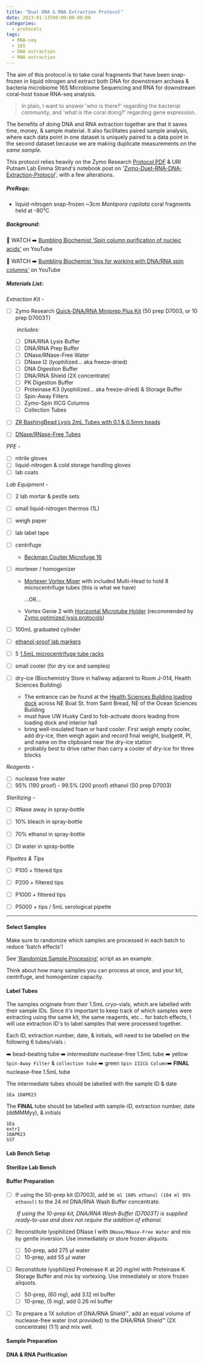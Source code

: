 ```yaml
---
title: "Dual DNA & RNA Extraction Protocol"
date: 2023-01-13T00:00:00-00:00
categories:
  - protocols
tags:
  - RNA-seq
  - 16S
  - DNA extraction
  - RNA extraction
---
```




The aim of this protocol is to take coral fragments that have been snap-frozen in liquid nitrogen and extract both DNA for downstream archaea & bacteria microbiome 16S Microbiome Sequencing and RNA for downstream coral-host tissue RNA-seq analysis. 

>  In plain, I want to answer 'who is there?' regarding the bacterial community, and 'what is the coral doing?' regarding gene expression. 

The benefits of doing DNA and RNA extraction together are that it saves time, money, & sample material. It also facilitates paired sample analysis, where each data point in one dataset is uniquely paired to a data point in the second dataset because we are making duplicate measurements on the *same sample*. 

This protocol relies heavily on the Zymo Research [Protocol PDF](https://files.zymoresearch.com/protocols/_d7003t_d7003_quick-dna-rna_miniprep_plus_kit.pdf) & URI Putnam Lab Emma Strand's notebook post on '[Zymo-Duet-RNA-DNA-Extraction-Protocol](https://emmastrand.github.io/EmmaStrand_Notebook/Zymo-Duet-RNA-DNA-Extraction-Protocol/)', with a few alterations.

##### PreReqs:

- liquid-nitrogen snap-frozen ~3cm *Montipora capitata* coral fragments held at -80°C

##### Background:

👀 WATCH ➡️ [Bumbling Biochemist 'Spin column purification of nucleic acids'](https://www.youtube.com/watch?v=Y_-xP60SYe0) on YouTube

👀 WATCH ➡️ [Bumbling Biochemist 'tips for working with DNA/RNA spin columns'](https://www.youtube.com/watch?v=MBnuae5aWg4) on YouTube

##### Materials List:

*Extraction Kit* - 

- [ ] Zymo Research [Quick-DNA/RNA Miniprep Plus Kit](https://www.zymoresearch.com/products/quick-dna-rna-miniprep-plus-kit) (50 prep D7003, or 10 prep D7003T)

  ​       *includes:*

  - [ ] DNA/RNA Lysis Buffer
  - [ ] DNA/RNA Prep Buffer
  - [ ] DNase/RNase-Free Water
  - [ ] DNase I2 (lyophilized... aka freeze-dried)
  - [ ] DNA Digestion Buffer
  - [ ] DNA/RNA Shield (2X concentrate)
  - [ ] PK Digestion Buffer
  - [ ] Proteinase K3 (lyophilized... aka freeze-dried) & Storage Buffer
  - [ ] Spin-Away Filters
  - [ ] Zymo-Spin IIICG Columns
  - [ ] Collection Tubes

- [ ] [ZR BashingBead  Lysis 2mL Tubes with 0.1 & 0.5mm beads](https://www.zymoresearch.com/collections/lysis-tubes/products/zr-bashingbead-lysis-tubes-0-1-0-5-mm)

- [ ] [DNase/RNase-Free Tubes](https://www.zymoresearch.com/products/dnase-rnase-free-tubes)

*PPE -*

- [ ] nitrile gloves
- [ ] liquid-nitrogen & cold storage handling gloves
- [ ] lab coats

*Lab Equipment  -*

- [ ] 2 lab mortar & pestle sets
  
- [ ] small liquid-nitrogen thermos (1L)
  
- [ ] weigh paper
  
- [ ] lab label tape
  
- [ ] centrifuge
  
  - [Beckman Coulter Microfuge 16](https://www.beckman.com/landing/ppc/cent/benchtop/microcentrifuges?utm_source=google&utm_medium=cpc&utm_term=microcentrifuge&gclid=CjwKCAjw586hBhBrEiwAQYEnHYq-F4WNopG5rWYG4Bb0YjPlfXL7pVCESNmTwqyT6Cgxty-Si8AAdhoC8I0QAvD_BwE) 
  
- [ ] mortexer / homogenizer

  - [Mortexer Vortex Mixer](https://www.southernlabware.com/mortexertm-vortex-mixer-115v.html?gclid=CjwKCAjw586hBhBrEiwAQYEnHZGNGUTMUHNWEHBx5r2Ig9BZSuRVSnvE2_OV6n0mGga5fqV8DPcjfRoCsNoQAvD_BwE) with included Multi-Head to hold 8 microcentrifuge tubes (this is what we have)

    ...OR...

  - Vortex Genie 2 with [Horizontal Microtube Holder](https://www.zymoresearch.com/products/horizontal-microtube-holder) (recommended by [Zymo optimized lysis protocols](https://files.zymoresearch.com/documents/bead_beating_short_protocol_tables.pdf))

- [ ] 100mL graduated cylinder

- [ ] [ethanol-proof lab markers](https://www.amazon.com/dp/B09L3Q99WL/ref=sspa_dk_hqp_detail_aax_0?psc=1&sp_csd=d2lkZ2V0TmFtZT1zcF9ocXBfc2hhcmVk&spLa=ZW5jcnlwdGVkUXVhbGlmaWVyPUEyWUpaVTc1M0pRMVImZW5jcnlwdGVkSWQ9QTAxMTgzODBJOFI3QlZFQ0pKQUsmZW5jcnlwdGVkQWRJZD1BMDc2MTE0M1ExRUdBSkEwOFBBRiZ3aWRnZXROYW1lPXNwX2hxcF9zaGFyZWQmYWN0aW9uPWNsaWNrUmVkaXJlY3QmZG9Ob3RMb2dDbGljaz10cnVl)

- [ ] 5 [1.5mL microcentrifuge tube racks](https://www.southernlabware.com/80-well-micro-tube-racks-assorted-5-pacl.html?gclid=CjwKCAiAjPyfBhBMEiwAB2CCIkxZXHoOz72MNKvsWFcKscbsG8H5wIyMEw974wfKSvbU2W5a4Tk2IRoCBtEQAvD_BwE) 

- [ ] small cooler (for dry ice and samples)

- [ ] dry-ice (Biochemistry Store in hallway adjacent to Room J-014, Health Sciences Building)

  - The entrance can be found at the [Health Sciences Building loading dock](https://goo.gl/maps/hYnYcm6EiTHGEE4SA) across NE Boat St. from Saint Bread, NE of the Ocean Sciences Building 
  - must have UW Husky Card to fob-activate doors leading from loading dock and interior hall
  - bring well-insulated foam or hard cooler. First weigh empty cooler, add dry-ice, then weigh again and record final weight, budget#, PI, and name on the clipboard near the dry-ice station
  - probably best to drive rather than carry a cooler of dry-ice for three blocks

*Reagents -* 

- [ ] nuclease free water
- [ ] 95% (190 proof) - 99.5% (200 proof) ethanol (50 prep D7003)

*Sterilizing -*

- [ ]  RNase away in spray-bottle

- [ ] 10% bleach in spray-bottle
- [ ] 70% ethanol in spray-bottle
- [ ] DI water in spray-bottle

*Pipettes & Tips*

  - [ ] P100 + filtered tips
  - [ ] P200 + filtered tips
  - [ ] P1000 + filtered tips
  - [ ] P5000  + tips / 5mL serological pipette 


---

#### Select Samples

Make sure to randomize which samples are processed in each batch to reduce 'batch effects'!

See ['Randomize Sample Processing'](https://github.com/sarahtanja/coral-DNA-RNA-lab-extractions/blob/main/rand-sample-processing.Rmd) script as an example.

Think about how many samples you can process at once, and your kit, centrifuge, and homogenizer capacity.

#### Label Tubes

The samples originate from their 1.5mL cryo-vials, which are labelled with their sample IDs. Since it's important to keep track of which samples were extracting using the same kit, the same reagents, etc...  for batch effects, I will use extraction ID's to label samples that were processed together. 

Each ID, extraction number, date, & initials, will need to be labelled on the following  6 tubes/vials :

➡️ bead-beating tube ➡️ *intermediate* nuclease-free 1.5mL tube ➡️ yellow `Spin-Away Filter` & `collection tube` ➡️ green `Spin IIICG Column`➡️ **FINAL** nuclease-free 1.5mL tube

The intermediate tubes should be labelled with the sample ID & date

```
1Ea 10APR23
```

The **FINAL** tube should be labelled with sample-ID, extraction number, date (ddMMMyy), & initials

```
1Ea
extr1
10APR23
SST
```



#### Lab Bench Setup

#### Sterilize Lab Bench

#### Buffer Preparation

- [ ] If using the 50-prep kit (D7003), add `96 ml 100% ethanol (104 ml 95% ethanol)` to the 24 ml DNA/RNA Wash Buffer concentrate. 

  ​		*If using the 10-prep kit, DNA/RNA Wash Buffer (D7003T) is supplied ready-to-use and does not require the addition of ethanol.*
- [ ] Reconstitute lyophilized DNase I with `DNase/RNase-Free Water` and mix by gentle inversion. Use immediately or store frozen aliquots. 

  - [ ] 50-prep, add 275 µl water 
  - [ ] 10-prep, add 55 µl water 

- [ ] Reconstitute lyophilized Proteinase K at 20 mg/ml with Proteinase K Storage Buffer and mix by vortexing. Use immediately or store frozen aliquots. 

  - [ ] 50-prep, (60 mg), add 3.12 ml buffer 
  - [ ] 10-prep, (5 mg), add 0.26 ml buffer 

- [ ] To prepare a 1X solution of DNA/RNA Shield™, add an equal volume of nuclease-free water (not provided) to the DNA/RNA Shield™ (2X concentrate) (1:1) and mix well.

#### Sample Preparation

#### DNA & RNA Purification

